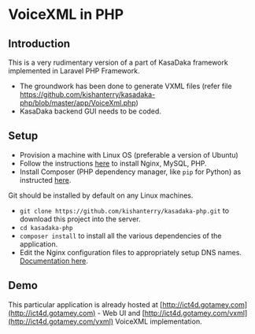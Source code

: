 # VoiceXML in PHP

## Introduction
This is a very rudimentary version of a part of KasaDaka framework implemented in Laravel PHP Framework.
- The groundwork has been done to generate VXML files (refer file https://github.com/kishanterry/kasadaka-php/blob/master/app/VoiceXml.php)
- KasaDaka backend GUI needs to be coded.

## Setup
- Provision a machine with Linux OS (preferable a version of Ubuntu)
- Follow the instructions [here](https://www.digitalocean.com/community/tutorials/how-to-install-linux-nginx-mysql-php-lemp-stack-in-ubuntu-16-04) to install Nginx, MySQL, PHP.
- Install Composer (PHP dependency manager, like `pip` for Python) as instructed [here](https://getcomposer.org/doc/00-intro.md#installation-linux-unix-osx).

Git should be installed by default on any Linux machines.

- `git clone https://github.com/kishanterry/kasadaka-php.git` to download this project into the server.
- `cd kasadaka-php`
- `composer install` to install all the various dependencies of the application.
- Edit the Nginx configuration files to appropriately setup DNS names. [Documentation here](http://nginx.org/en/docs/beginners_guide.html).

## Demo
This particular application is already hosted at [http://ict4d.gotamey.com](http://ict4d.gotamey.com) - Web UI and [http://ict4d.gotamey.com/vxml](http://ict4d.gotamey.com/vxml) VoiceXML implementation.
